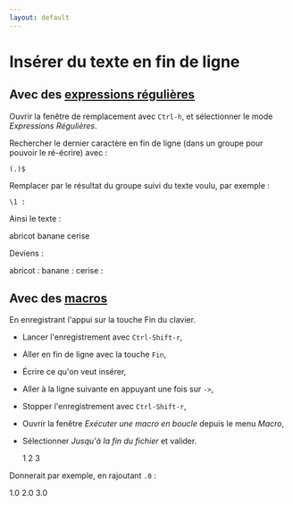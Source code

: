 ```yaml
---
layout: default
---
```

# Insérer du texte en fin de ligne

## Avec des [expressions régulières](expressions-regulieres.md)

Ouvrir la fenêtre de remplacement avec `Ctrl-h`, et sélectionner le mode *Expressions Régulières*.

Rechercher le dernier caractère en fin de ligne (dans un groupe pour pouvoir le ré-écrire) avec :

```regex
(.)$
```

Remplacer par le résultat du groupe suivi du texte voulu, par exemple :

```regex
\1 :
```

Ainsi le texte :

  abricot
  banane
  cerise

Deviens :

  abricot :
  banane :
  cerise :

## Avec des [macros](macros.md)

En enregistrant l'appui sur la touche Fin du clavier.

- Lancer l'enregistrement avec `Ctrl-Shift-r`,
- Aller en fin de ligne avec la touche `Fin`,
- Écrire ce qu'on veut insérer,
- Aller à la ligne suivante en appuyant une fois sur `->`,
- Stopper l'enregistrement avec `Ctrl-Shift-r`,
- Ouvrir la fenêtre *Exécuter une macro en boucle* depuis le menu *Macro*,
- Sélectionner *Jusqu'à la fin du fichier* et valider.

  1
  2
  3

Donnerait par exemple, en rajoutant `.0` :

  1.0
  2.0
  3.0